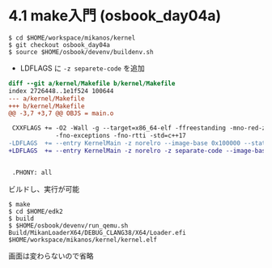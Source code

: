 # 4.1 make入門 (osbook_day04a)

```console
$ cd $HOME/workspace/mikanos/kernel
$ git checkout osbook_day04a
$ source $HOME/osbook/devenv/buildenv.sh
```

- LDFLAGS に `-z separete-code` を追加

```diff
diff --git a/kernel/Makefile b/kernel/Makefile
index 2726448..1e1f524 100644
--- a/kernel/Makefile
+++ b/kernel/Makefile
@@ -3,7 +3,7 @@ OBJS = main.o

 CXXFLAGS += -O2 -Wall -g --target=x86_64-elf -ffreestanding -mno-red-zone \
             -fno-exceptions -fno-rtti -std=c++17
-LDFLAGS  += --entry KernelMain -z norelro --image-base 0x100000 --static
+LDFLAGS  += --entry KernelMain -z norelro -z separate-code --image-base 0x100000 --static


 .PHONY: all
```

ビルドし、実行が可能

```
$ make
$ cd $HOME/edk2
$ build
$ $HOME/osbook/devenv/run_qemu.sh Build/MikanLoaderX64/DEBUG_CLANG38/X64/Loader.efi $HOME/workspace/mikanos/kernel/kernel.elf
```

画面は変わらないので省略
